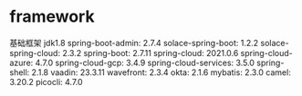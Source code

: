 # framework
基础框架
jdk1.8
spring-boot-admin: 2.7.4
solace-spring-boot: 1.2.2
solace-spring-cloud: 2.3.2
spring-boot: 2.7.11
spring-cloud: 2021.0.6
spring-cloud-azure: 4.7.0
spring-cloud-gcp: 3.4.9
spring-cloud-services: 3.5.0
spring-shell: 2.1.8
vaadin: 23.3.11
wavefront: 2.3.4
okta: 2.1.6
mybatis: 2.3.0
camel: 3.20.2
picocli: 4.7.0